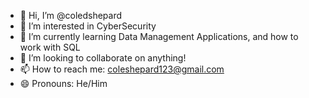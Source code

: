 - 👋 Hi, I’m @coledshepard
- 👀 I’m interested in CyberSecurity
- 🌱 I’m currently learning Data Management Applications, and how to work with SQL
- 💞️ I’m looking to collaborate on anything!
- 📫 How to reach me: coleshepard123@gmail.com
- 😄 Pronouns: He/Him

<!---
coledshepard/coledshepard is a ✨ special ✨ repository because its `README.md` (this file) appears on your GitHub profile.
You can click the Preview link to take a look at your changes.
--->
